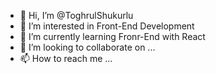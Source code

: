 - 👋 Hi, I’m @ToghrulShukurlu
- 👀 I’m interested in Front-End Development
- 🌱 I’m currently learning Fronr-End with React
- 💞️ I’m looking to collaborate on ...
- 📫 How to reach me ...

<!---
ToghrulShukurlu/ToghrulShukurlu is a ✨ special ✨ repository because its `README.md` (this file) appears on your GitHub profile.
You can click the Preview link to take a look at your changes.
--->

